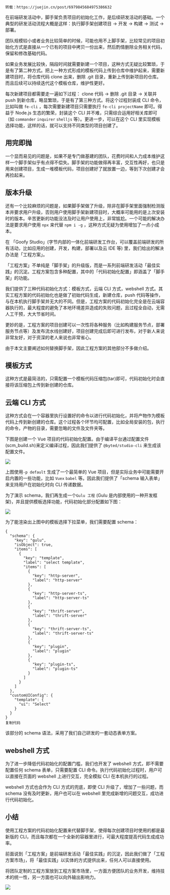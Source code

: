 `转载：https://juejin.cn/post/6979845684975386632`

在前端研发活动中，脚手架负责项目的初始化工作，是后续研发活动的基础。一个典型的研发活动流程大概是这样：执行脚手架创建项目 -> 开发 -> 构建 -> 测试 -> 部署。

团队规模较小或者业务比较简单的时候，可能也用不上脚手架，比较常见的项目初始化方式是直接从一个已有的项目中拷贝一份出来，然后酌情删除业务相关代码，保留和修改基础代码。

如果业务发展比较快，隔段时间就需要新建一个项目，这种方式无疑比较繁琐，于是有了第二种方式。把上一种方式形成的模板代码上传到仓库中维护起来，需要新建项目时，将仓库代码 clone 出来，删除 .git 目录，重新上传到新项目的仓库。而且后续可以持续迭代这个模板仓库，维护性更好。

每次新建项目都需要走一遍如下过程： clone 代码 -> 删除 .git 目录 -> 关联并 push 到新仓库，略显繁琐，于是有了第三种方式。将这个过程封装成 CLI 命令，比如叫做 `fe-cli` ，每次需要新建项目只需要执行 `fe-cli projectName` 即可。得益于 Node.js 生态的繁荣，封装这个 CLI 并不难，只需综合运用好相关库即可（如 `commander` `inquirer` `shelljs` 等）。更进一步，可以在这个 CLI 里实现模板选择功能，这样的话，就可以支持不同类型的项目创建了。

## 用完即抛

一个显而易见的问题是，如果不是专门做基建的团队，花费时间和人力成本维护这样一个脚手架似乎有点得不偿失。脚手架的功能做得再丰富，交互性再好，也只是用来创建项目，生成一堆模板代码，项目创建好了就放置一边，等到下次创建才会再捡起来。

## 版本升级

还有一个比较麻烦的问题是，如果脚手架做了升级，除非在脚手架里面强制检测版本并要求用户升级，否则用户使用脚手架新建项目时，大概率可能用的是上次安装时的版本。辛苦更新的功能没法及时让用户使用上，非常尴尬。一个可能的解决办法是要求用户使用 `npx` 来代替 `npm i -g` ，这种方式无疑为使用增加了一点小成本。

在 「Goofy Studio」(字节内部的一体化前端研发工作台，可以覆盖前端研发的所有活动，比如应用的创建，开发，构建，部署以及云 IDE 等) 里，我们给出的解决办法是「工程方案」。

「工程方案」不单纯是「脚手架」的升级版，而是一系列前端研发活动「最佳实践」的沉淀。工程方案包含多种配置，其中的「代码初始化配置」即涵盖了「脚手架」的功能。

我们提供了三种代码初始化方式：模板方式，云端 CLI 方式，webshell 方式。其实工程方案的代码初始化也是做了初始代码生成，新建仓库，push 代码等操作，与在本机执行脚手架并无大的不同。但是，工程方案的代码初始化完全是在云端容器执行的，最大程度的避免了本地环境差异造成的失败问题，且过程全自动，无需人工干预，大大节省时间。

更妙的是，工程方案的项目创建可以一次性将各种服务（比如构建服务节点，部署服务节点等）及发布流水线创建好，项目创建完成后即可进行发布，对于新人来说非常友好，对于资深的老人来说也非常省心。

由于本文主要阐述如何替换脚手架，因此工程方案的其他部分不多做介绍。

## 模板方式

这种方式是最简洁的，只需配置一个模板代码压缩包(tar)即可，代码初始化时会直接将该压缩包上传到新创建的仓库。

## 云端 CLI 方式

这种方式会在一个容器里执行设置好的命令以进行代码初始化，并将产物作为模板代码上传到新创建的仓库。这个过程各个环节均可配置，比如全局安装的包，执行的命令，产物的目录，需要忽略的文件及文件夹等。

下图是创建一个 Vue 项目的代码初始化配置。由于编译平台通过配置文件(scm\_build.sh)来定义编译过程，因此我们提供了 `@byted/studio-cli` 来生成该配置文件。

![](https://internal-api-drive-stream.feishu.cn/space/api/box/stream/download/all/boxcnWFEn1et2KkZNgDUvrKpvfb/?mount_node_token=doccn19ZXDKSV9VINhnTBgLyq41&mount_point=doc_image)

上图使用`-p default` 生成了一个最简单的 Vue 项目，但是实际业务中可能需要开启内置的一些功能，比如 `Vuex` `babel` 等。因此我们提供了「schema 输入表单」来支持用户在初始化时向 CLI 传递数据。

为了演示 schema，我们再生成一个`Gulu 工程` (Gulu 是内部使用的一种开发框架)，并且提供模板选择功能，代码初始化部分配置如下图：

![](https://internal-api-drive-stream.feishu.cn/space/api/box/stream/download/all/boxcn1BVad6uZGO6w69ZK6Topnh/?mount_node_token=doccn19ZXDKSV9VINhnTBgLyq41&mount_point=doc_image)

为了能渲染出上图中的模板选择下拉菜单，我们需要配置 schema：

```
{
  "schema": {
    "key": "gulu",
    "isObject": true,
    "items": [
      {
        "key": "template",
        "label": "select template",
        "items": [
          {
            "key": "http-server",
            "label": "http-server"
          },
          {
            "key": "http-server-ts",
            "label": "http-server-ts"
          },
          {
            "key": "thrift-server",
            "label": "thrift-server"
          },
          {
            "key": "thrift-server-ts",
            "label": "thrift-server-ts"
          },
          {
            "key": "plugin",
            "label": "plugin"
          },
          {
            "key": "plugin-ts",
            "label": "plugin-ts"
          }
        ]
      }
    ]
  },
  "customUIConfig": {
    "template": {
      "ui": "Select"
    }
  }
}
复制代码
```

该部分的 schema 语法，采用了我们自己研发的一套动态表单方案。

## webshell 方式

为了进一步降低代码初始化的配置门槛，我们也开发了 webshell 方式，即不需要配置任何 schema 表单，只需要配置 CLI 命令。执行代码初始化过程时，用户可以直接在页面的 webshell 上进行交互，完全模拟 CLI 在本机执行的过程。

webshell 方式也会作为 CLI 方式的兜底，即使 CLI 升级了，增加了一些问题，而 schema 没有及时更新，用户也可以在 webshell 里完成新增的问题交互，成功进行代码初始化。

## 小结

使用工程方案的代码初始化配置来代替脚手架，使得每次创建项目时使用的都是最新版的 CLI，而且每次都在一个全新的容器里进行，可最大程度提高代码生成成功率。

前面说到「工程方案」是前端研发活动「最佳实践」的沉淀，因此我们做了「工程方案市场」，将「最佳实践」以实体的方式提供出来，任何人可以直接使用。

将团队定制的工程方案放到工程方案市场里，一方面方便团队的业务开发，维持技术的统一性，另一方面也可以向外输出影响力。

![](https://internal-api-drive-stream.feishu.cn/space/api/box/stream/download/all/boxcn7ezPsnPdakxr4tDUxV02Ef/?mount_node_token=doccn19ZXDKSV9VINhnTBgLyq41&mount_point=doc_image)